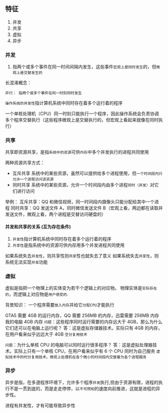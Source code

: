 ## 特征

1. 并发
2. 共享
3. 虚拟
4. 异步

### 并发

1. 指两个或多个事件在同一时间间隔内发生，这些事件`宏观上是同时发生`的，但`微观上是交替发生的`

长混淆概念：

`并行： 指两个或多个事件在同一时刻同时发生`

`操作系统的并发性`指计算机系统中同时存在着多个运行着的程序

一个单核处理机（CPU）同一时刻只能执行一个程序，因此操作系统会负责协调多个程序交替执行（这些程序微观上是交替执行的，但宏观上看起来就像在同时执行）

### 共享

共享即资源共享，是指`系统中的资源`可供`内存`中多个并发执行的进程共同使用

两种资源共享方式：

- 互斥共享
  系统中的某些资源，虽然可以提供给多个进程使用，但`一个时间段内只允许一个进程访问该资源`
- 同时共享
  系统中的某些资源，允许一个时间段内由多个进程`同时（并发）`对它们进行访问

举例：
互斥共享：QQ 和微信视频，同一时间段内摄像头只能分配给其中一个进程
同时共享：QQ 发送文件 A，同时微信发送文件 B（宏观上看，两边都在读取并发送文件，微观上看，两个进程是交替访问硬盘的）

#### 并发和共享的关系 (互为存在条件)

1. `并发性`指计算机系统中同时存在着多个运行着的程序
2. `共享性`是指系统中的资源可供内存用多个并发进程共同使用

如果系统失去`并发性`，则共享性则`共享`性也就失去了意义
如果系统失去`共享性`，则系统无法实现`并发`功能

### 虚拟

虚拟是指把一个物理上的实体变为若干个逻辑上的对应物。
物理实体是`实际存在的`，而逻辑上对应物是`用户感受的`.

背景知识：
一个程序需要`放入内存`并给它`分配CPU`才能执行

GTA5 需要 4GB 的运行内存，QQ 需要 256MB 的内存，迅雷需要 256MB 内存
我的电脑 4GB 内存
`问题`：这些程序同时运行需要的内存远大于 4GB，那么为什么它们还可以在电脑上运行呢？
答：这是虚拟存储器技术。实际只有 4GB 的内存，在用户看来似乎远远大于 4GB
`空分复用技术`

`问题`：为什么单核 CPU 的电脑可以同时运行很多程序？
答：这是虚拟处理器技术。实际上只有一个单核 CPU，在用户看来似乎有 6 个 CPU 同时为自己服务
`虚拟技术中的时分复用技术。微观上处理机在各个微小的时间段内交替着为各个进程服务`

### 异步

异步是指，在多道程序环境下，允许多个程序`并发`执行,但由于资源有限，进程的执行不是一贯到底的，而是走走停停，以`不可预知`的速度向前推进，这就是进程的异步性。

进程有并发性，才有可能导致异步性
